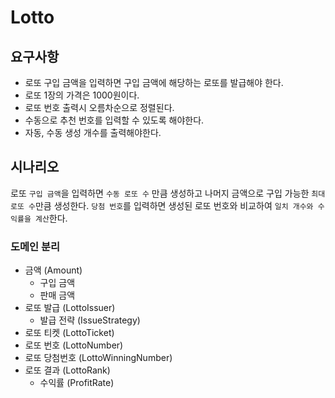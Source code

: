 # Lotto

## 요구사항

- 로또 구입 금액을 입력하면 구입 금액에 해당하는 로또를 발급해야 한다.
- 로또 1장의 가격은 1000원이다.
- 로또 번호 출력시 오름차순으로 정렬된다.
- 수동으로 추천 번호를 입력할 수 있도록 해야한다.
- 자동, 수동 생성 개수를 출력해야한다.

## 시나리오

로또 ``구입 금액``을 입력하면 ``수동 로또 수`` 만큼 생성하고 나머지 금액으로 구입 가능한 ``최대 로또 수``만큼 생성한다.
``당첨 번호``를 입력하면 생성된 로또 번호와 비교하여 ``일치 개수와 수익률을 계산``한다.

### 도메인 분리

- 금액 (Amount)
    - 구입 금액
    - 판매 금액
- 로또 발급 (LottoIssuer) 
    - 발급 전략 (IssueStrategy)
- 로또 티켓 (LottoTicket)
- 로또 번호 (LottoNumber)
- 로또 당첨번호 (LottoWinningNumber)
- 로또 결과 (LottoRank)
    - 수익률 (ProfitRate)
